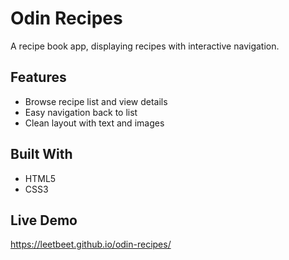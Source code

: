 # Odin Recipes
A recipe book app, displaying recipes with interactive navigation.  

## Features
- Browse recipe list and view details  
- Easy navigation back to list  
- Clean layout with text and images  

## Built With
- HTML5  
- CSS3  

## Live Demo
https://leetbeet.github.io/odin-recipes/
